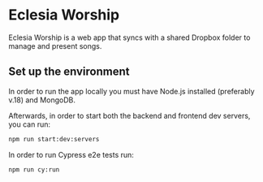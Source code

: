 # Eclesia Worship

Eclesia Worship is a web app that syncs with a shared Dropbox folder to manage and present songs.

## Set up the environment

In order to run the app locally you must have Node.js installed (preferably v.18) and MongoDB.

Afterwards, in order to start both the backend and frontend dev servers, you can run:

```bash
npm run start:dev:servers
```

In order to run Cypress e2e tests run:

```bash
npm run cy:run
```
